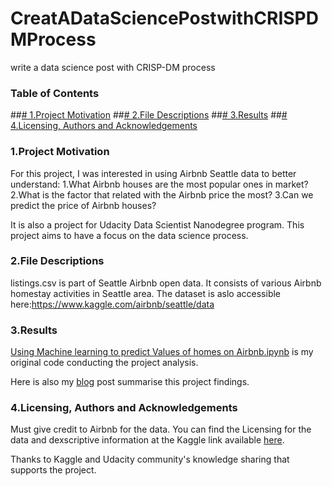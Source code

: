 # CreatADataSciencePostwithCRISPDMProcess
 write a data science post with CRISP-DM process
 
### Table of Contents
##[# 1.Project Motivation](<!-- Project Motivation --> )
##[# 2.File Descriptions](<!-- File Descriptions --> ) 
##[# 3.Results](<!-- Result --> )
##[# 4.Licensing, Authors and Acknowledgements](<!-- Licensing, Authors and Acknowledgements --> )

<!-- Project Motivation --> 
 ### 1.Project Motivation
 For this project, I was interested in using Airbnb Seattle data to better understand:
 1.What Airbnb houses are the most popular ones in market?
 2.What is the factor that related with the Airbnb price the most?
 3.Can we predict the price of Airbnb houses?

It is also a project for Udacity Data Scientist Nanodegree program. This project aims to have a focus on the data science process.

<!-- File Descriptions --> 
### 2.File Descriptions
listings.csv is part of Seattle Airbnb open data. It consists of various Airbnb homestay activities in Seattle area.
The dataset is aslo accessible here:https://www.kaggle.com/airbnb/seattle/data

<!-- Result --> 
### 3.Results
[Using Machine learning to predict Values of homes on Airbnb.ipynb](https://github.com/minyansh7/CreatADataSciencePostwithCRISPDMProcess/blob/main/Using%20Machine%20learning%20to%20predict%20Values%20of%20homes%20on%20Airbnb.ipynb) is my original code conducting the project analysis.

Here is also my [blog](https://minyansh.blogspot.com/2021/06/use-data-science-to-predict-airbnb.html) post summarise this project findings.

<!-- Licensing, Authors and Acknowledgements --> 
### 4.Licensing, Authors and Acknowledgements
Must give credit to Airbnb for the data. You can find the Licensing for the data and dexscriptive information at the Kaggle link available [here](https://www.kaggle.com/airbnb/seattle/data).

Thanks to Kaggle and Udacity community's knowledge sharing that supports the project.
